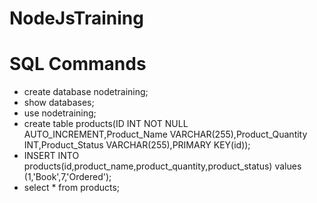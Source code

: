# NodeJsTraining

# SQL Commands

* create database nodetraining;
* show databases;
* use nodetraining;
* create table products(ID INT NOT NULL AUTO_INCREMENT,Product_Name VARCHAR(255),Product_Quantity INT,Product_Status VARCHAR(255),PRIMARY KEY(id));
* INSERT INTO products(id,product_name,product_quantity,product_status) values (1,'Book',7,'Ordered');
* select * from products;
